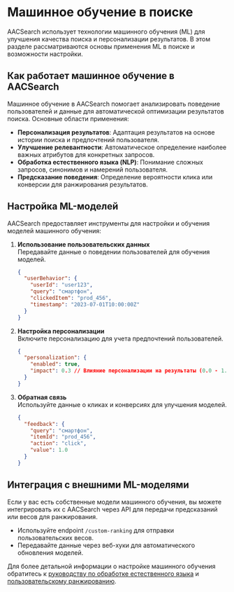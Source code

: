 # Машинное обучение в поиске

AACSearch использует технологии машинного обучения (ML) для улучшения качества поиска и персонализации результатов. В этом разделе рассматриваются основы применения ML в поиске и возможности настройки.

## Как работает машинное обучение в AACSearch

Машинное обучение в AACSearch помогает анализировать поведение пользователей и данные для автоматической оптимизации результатов поиска. Основные области применения:

- **Персонализация результатов**: Адаптация результатов на основе истории поиска и предпочтений пользователя.
- **Улучшение релевантности**: Автоматическое определение наиболее важных атрибутов для конкретных запросов.
- **Обработка естественного языка (NLP)**: Понимание сложных запросов, синонимов и намерений пользователя.
- **Предсказание поведения**: Определение вероятности клика или конверсии для ранжирования результатов.

## Настройка ML-моделей

AACSearch предоставляет инструменты для настройки и обучения моделей машинного обучения:

1. **Использование пользовательских данных**  
   Передавайте данные о поведении пользователей для обучения моделей.

   ```json
   {
     "userBehavior": {
       "userId": "user123",
       "query": "смартфон",
       "clickedItem": "prod_456",
       "timestamp": "2023-07-01T10:00:00Z"
     }
   }
   ```

2. **Настройка персонализации**  
   Включите персонализацию для учета предпочтений пользователей.

   ```json
   {
     "personalization": {
       "enabled": true,
       "impact": 0.3 // Влияние персонализации на результаты (0.0 - 1.0)
     }
   }
   ```

3. **Обратная связь**  
   Используйте данные о кликах и конверсиях для улучшения моделей.
   ```json
   {
     "feedback": {
       "query": "смартфон",
       "itemId": "prod_456",
       "action": "click",
       "value": 1.0
     }
   }
   ```

## Интеграция с внешними ML-моделями

Если у вас есть собственные модели машинного обучения, вы можете интегрировать их с AACSearch через API для передачи предсказаний или весов для ранжирования.

- Используйте endpoint `/custom-ranking` для отправки пользовательских весов.
- Передавайте данные через веб-хуки для автоматического обновления моделей.

Для более детальной информации о настройке машинного обучения обратитесь к [руководству по обработке естественного языка](./nlp.md) и [пользовательскому ранжированию](./custom-ranking.md).

